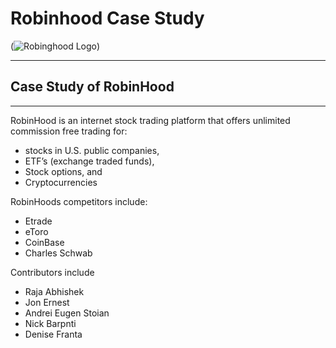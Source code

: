 # Robinhood Case Study

(![Robinghood Logo](https://user-images.githubusercontent.com/33834053/138567841-aaa08602-3d78-4756-8d9c-b1335cfa5ad3.png))

---

## Case Study of RobinHood

---

RobinHood is an internet stock trading platform that offers unlimited commission free trading for:
- stocks in U.S. public companies,
- ETF’s (exchange traded funds),
- Stock options, and
- Cryptocurrencies

RobinHoods competitors include:
- Etrade
- eToro
- CoinBase
- Charles Schwab


Contributors include
- Raja Abhishek
- Jon Ernest
- Andrei Eugen Stoian
- Nick Barpnti
- Denise Franta
